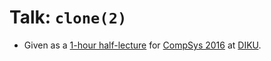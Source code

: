 # Talk: `clone(2)`

* Given as a [1-hour half-lecture](https://github.com/oleks/talk-clone/blob/master/slides/latex.out/2016-11-09.pdf) for [CompSys
2016](https://web.archive.org/web/20161108123752/http://kurser.ku.dk/course/ndab16005u/2016-2017)
at [DIKU](http://www.diku.dk/).
